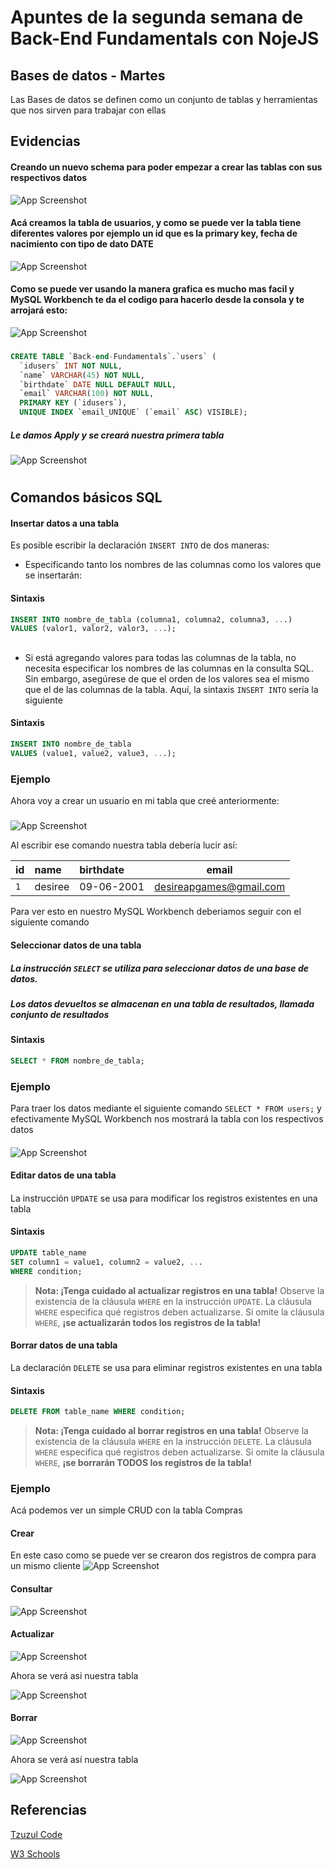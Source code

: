 
# Apuntes de la segunda semana de Back-End Fundamentals con NojeJS

## Bases de datos - Martes



Las Bases de datos se definen como un conjunto de tablas y herramientas que nos sirven para trabajar con ellas


## Evidencias
#### Creando un nuevo schema para poder empezar a crear las tablas con sus respectivos datos

![App Screenshot](https://lh5.googleusercontent.com/p2tUYD742_9CFA3SSUOsoMso0ofYTvTGNtn2SCZyxXRJj2Wi99QPQRlAps-oage6_EbCAaeC0BKd9Q=w888-h891-rw)

#### Acá creamos la tabla de usuarios, y como se puede ver la tabla tiene diferentes valores por ejemplo un id que es la primary key, fecha de nacimiento con tipo de dato DATE

![App Screenshot](https://lh5.googleusercontent.com/4g7Ihw6v4flO-TD_6IBi6ApnpfMSpksB8Ze-gTLqiaonX_ej1lLt0UrknAzUkMel799z8H2Y93tYng=w888-h891)

#### Como se puede ver usando la manera grafica es mucho mas facil y MySQL Workbench te da el codigo para hacerlo desde la consola y te arrojará esto: 

![App Screenshot](https://lh3.googleusercontent.com/YlPUq-wYWEYTUL44oXUW8BdeYdL2X4gye6xLvXqRraJecN7fDw3Jl5G5c9Gzl1STibYNY3Ge2-P7Cw=w888-h891-rw)

#### 
###
#### 

```sql
CREATE TABLE `Back-end-Fundamentals`.`users` (
  `idusers` INT NOT NULL,
  `name` VARCHAR(45) NOT NULL,
  `birthdate` DATE NULL DEFAULT NULL,
  `email` VARCHAR(100) NOT NULL,
  PRIMARY KEY (`idusers`),
  UNIQUE INDEX `email_UNIQUE` (`email` ASC) VISIBLE);

```

##### Le damos Apply y se creará nuestra primera tabla
#### 



![App Screenshot](https://lh3.googleusercontent.com/GrM5ltmlYd9AVAhOMjofTlQBqi9oWTPg2XJS7YOkrng0kuQhJ6gRBbmHT-LzrywyagkXXqJPl8CiSQ=w888-h891)




# 
 
  
   


#### 
#### 
#### 

## Comandos básicos SQL

#### 
#### 

#### Insertar datos a una tabla

Es posible escribir la declaración `INSERT INTO` de dos maneras:

- Especificando tanto los nombres de las columnas como los valores que se insertarán:
#### Sintaxis
```sql
INSERT INTO nombre_de_tabla (columna1, columna2, columna3, ...)
VALUES (valor1, valor2, valor3, ...);
```

##

- Si está agregando valores para todas las columnas de la tabla, no necesita especificar los nombres de las columnas en la consulta SQL. Sin embargo, asegúrese de que el orden de los valores sea el mismo que el de las columnas de la tabla. Aquí, la sintaxis `INSERT INTO` sería la siguiente
#### Sintaxis

```sql
INSERT INTO nombre_de_tabla
VALUES (value1, value2, value3, ...);
```

### Ejemplo

Ahora voy a crear un usuario en mi tabla que creé anteriormente:
##### 
![App Screenshot](https://lh3.googleusercontent.com/zt75sLm_LTNfK3_Z58gNcgWqelRV0o1oE0e2j7ofp3Nk1LaR9GckwLocVp4JExxUAQDKMhdlGCYKDg=w1782-h891)



Al escribir ese comando nuestra tabla debería lucir así:

| id | name     | birthdate                | email |
| :-------- | :------- | :------------------------- | :-: |
| `1` | desiree | 09-06-2001 | desireapgames@gmail.com |

Para ver esto en nuestro MySQL Workbench deberiamos seguir con el siguiente comando

#### Seleccionar datos de una tabla

##### La instrucción `SELECT` se utiliza para seleccionar datos de una base de datos.
#### 
##### Los datos devueltos se almacenan en una tabla de resultados, llamada conjunto de resultados
#### Sintaxis

```sql
SELECT * FROM nombre_de_tabla;
```

### Ejemplo 

Para traer los datos mediante el siguiente comando ` SELECT * FROM users; ` y efectivamente MySQL Workbench nos mostrará la tabla con los respectivos datos
#### 


![App Screenshot](https://lh3.googleusercontent.com/RDDxzrjdN2R1_Lbl3P1atqo8fRJiRWnrSLZe0wp7QyZYoKMZyaxtMWu0Fjl3SmOidcjmgLDp8fCf3g=w888-h891-rw)

#### Editar datos de una tabla
####

La instrucción `UPDATE` se usa para modificar los registros existentes en una tabla

#### Sintaxis

```sql
UPDATE table_name
SET column1 = value1, column2 = value2, ...
WHERE condition;
```

> **Nota: ¡Tenga cuidado al actualizar registros en una tabla!** Observe la existencia de la cláusula `WHERE` en la instrucción `UPDATE`. La cláusula `WHERE` especifica qué registros deben actualizarse. Si omite la cláusula `WHERE`, **¡se actualizarán todos los registros de la tabla!**




#### 
#### Borrar datos de una tabla 

La declaración `DELETE` se usa para eliminar registros existentes en una tabla

#### Sintaxis

```sql
DELETE FROM table_name WHERE condition;
```
> **Nota: ¡Tenga cuidado al borrar registros en una tabla!** Observe la existencia de la cláusula `WHERE` en la instrucción `DELETE`. La cláusula `WHERE` especifica qué registros deben actualizarse. Si omite la cláusula `WHERE`, **¡se borrarán TODOS los registros de la tabla!**

### Ejemplo

Acá podemos ver un simple CRUD con la tabla Compras

#### 

#### Crear
En este caso como se puede ver se crearon dos registros de compra para un mismo cliente
![App Screenshot]()

#### Consultar

![App Screenshot]()

#### Actualizar

![App Screenshot]()

Ahora se verá asi nuestra tabla

![App Screenshot]()
#### Borrar

![App Screenshot]()

Ahora se verá así nuestra tabla

![App Screenshot]()




## Referencias



[Tzuzul Code](https://dashboard.tzuzulcode.com/home/)

[W3 Schools](https://www.w3schools.com/sql/default.asp)

